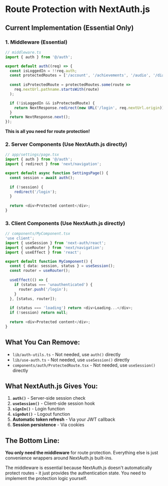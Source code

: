# Route Protection with NextAuth.js

## Current Implementation (Essential Only)

### 1. Middleware (Essential)
```typescript
// middleware.ts
import { auth } from '@/auth';

export default auth((req) => {
  const isLoggedIn = !!req.auth;
  const protectedRoutes = ['/account', '/achievements', '/audio', '/diary', '/goals', '/items', '/settings'];
  
  const isProtectedRoute = protectedRoutes.some(route => 
    req.nextUrl.pathname.startsWith(route)
  );

  if (!isLoggedIn && isProtectedRoute) {
    return NextResponse.redirect(new URL('/login', req.nextUrl.origin));
  }
  return NextResponse.next();
});
```

**This is all you need for route protection!**

### 2. Server Components (Use NextAuth.js directly)
```typescript
// app/settings/page.tsx
import { auth } from '@/auth';
import { redirect } from 'next/navigation';

export default async function SettingsPage() {
  const session = await auth();
  
  if (!session) {
    redirect('/login');
  }
  
  return <div>Protected content</div>;
}
```

### 3. Client Components (Use NextAuth.js directly)
```typescript
// components/MyComponent.tsx
'use client';
import { useSession } from 'next-auth/react';
import { useRouter } from 'next/navigation';
import { useEffect } from 'react';

export default function MyComponent() {
  const { data: session, status } = useSession();
  const router = useRouter();
  
  useEffect(() => {
    if (status === 'unauthenticated') {
      router.push('/login');
    }
  }, [status, router]);
  
  if (status === 'loading') return <div>Loading...</div>;
  if (!session) return null;
  
  return <div>Protected content</div>;
}
```

## What You Can Remove:

- `lib/auth-utils.ts` - Not needed, use `auth()` directly
- `lib/use-auth.ts` - Not needed, use `useSession()` directly  
- `components/auth/ProtectedRoute.tsx` - Not needed, use `useSession()` directly

## What NextAuth.js Gives You:

1. **`auth()`** - Server-side session check
2. **`useSession()`** - Client-side session hook
3. **`signIn()`** - Login function
4. **`signOut()`** - Logout function
5. **Automatic token refresh** - Via your JWT callback
6. **Session persistence** - Via cookies

## The Bottom Line:

**You only need the middleware** for route protection. Everything else is just convenience wrappers around NextAuth.js built-ins.

The middleware is essential because NextAuth.js doesn't automatically protect routes - it just provides the authentication state. You need to implement the protection logic yourself.
